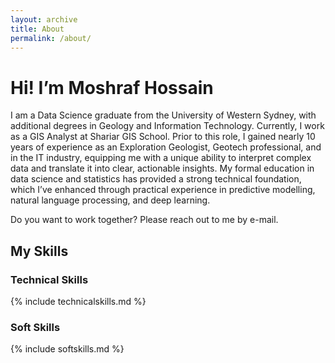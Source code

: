 ```yaml
---
layout: archive
title: About
permalink: /about/
---
```

# Hi! I’m Moshraf Hossain 
I am a Data Science graduate from the University of Western Sydney, with additional degrees in Geology and Information Technology. Currently, I work as a GIS Analyst at Shariar GIS School. Prior to this role, I gained nearly 10 years of experience as an Exploration Geologist, Geotech professional, and in the IT industry, equipping me with a unique ability to interpret complex data and translate it into clear, actionable insights. My formal education in data science and statistics has provided a strong technical foundation, which I’ve enhanced through practical experience in predictive modelling, natural language processing, and deep learning.

Do you want to work together? Please reach out to me by e-mail.

## My Skills
### Technical Skills

{% include technicalskills.md %}

### Soft Skills

{% include softskills.md %}